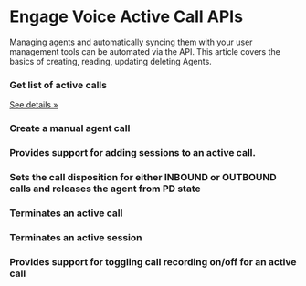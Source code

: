 # Engage Voice Active Call APIs

Managing agents and automatically syncing them with your user management tools can be automated via the API. This article covers the basics of creating, reading, updating deleting Agents.


### Get list of active calls

<a href="list-activecalls" class="btn btn-light qs-link">See details &raquo;</a>

### Create a manual agent call

### Provides support for adding sessions to an active call.

### Sets the call disposition for either INBOUND or OUTBOUND calls and releases the agent from PD state

### Terminates an active call

### Terminates an active session

### Provides support for toggling call recording on/off for an active call
